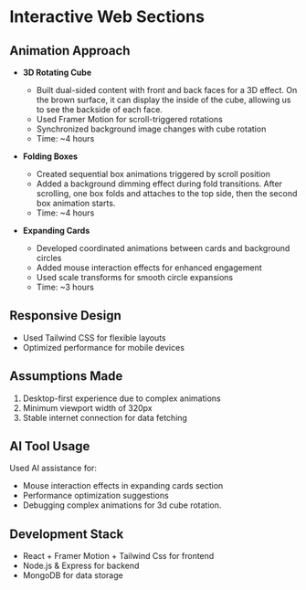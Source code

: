 # Interactive Web Sections

## Animation Approach

-   **3D Rotating Cube**

    -   Built dual-sided content with front and back faces for a 3D effect. On the brown surface, it can display the inside of the cube, allowing us to see the backside of each face.
    -   Used Framer Motion for scroll-triggered rotations
    -   Synchronized background image changes with cube rotation
    -   Time: ~4 hours

-   **Folding Boxes**

    -   Created sequential box animations triggered by scroll position
    -   Added a background dimming effect during fold transitions. After scrolling, one box folds and attaches to the top side, then the second box animation starts.
    -   Time: ~4 hours

-   **Expanding Cards**
    -   Developed coordinated animations between cards and background circles
    -   Added mouse interaction effects for enhanced engagement
    -   Used scale transforms for smooth circle expansions
    -   Time: ~3 hours

## Responsive Design

-   Used Tailwind CSS for flexible layouts
-   Optimized performance for mobile devices

## Assumptions Made

1. Desktop-first experience due to complex animations
2. Minimum viewport width of 320px
3. Stable internet connection for data fetching

## AI Tool Usage

Used AI assistance for:

-   Mouse interaction effects in expanding cards section
-   Performance optimization suggestions
-   Debugging complex animations for 3d cube rotation.

## Development Stack

-   React + Framer Motion + Tailwind Css for frontend
-   Node.js & Express for backend
-   MongoDB for data storage
